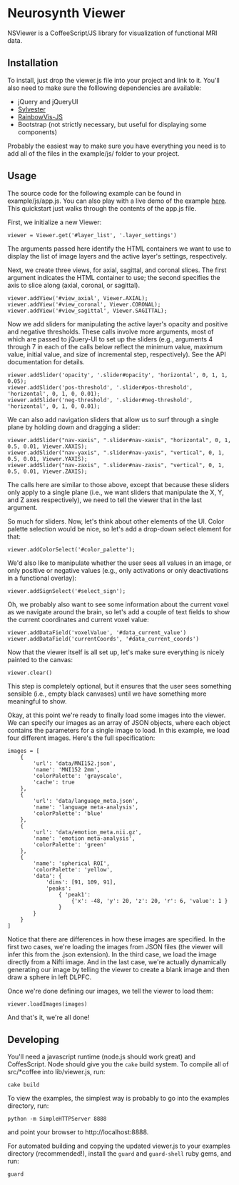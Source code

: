 # Neurosynth Viewer
NSViewer is a CoffeeScript/JS library for visualization of functional MRI data.

## Installation

To install, just drop the viewer.js file into your project and link to it. You'll also need to make sure the folllowing dependencies are available:

* jQuery and jQueryUI
* [Sylvester](http://sylvester.jcoglan.com)
* [RainbowVis-JS](https://github.com/anomal/RainbowVis-JS)
* Bootstrap (not strictly necessary, but useful for displaying some components)

Probably the easiest way to make sure you have everything you need is to add all of the files in the example/js/ folder to your project.

## Usage

The source code for the following example can be found in example/js/app.js. You can also play with a live demo of the example [here](http://pilab.colorado.edu/demos/nsviewer/index.html). This quickstart just walks through the contents of the app.js file.

First, we initialize a new Viewer:

	viewer = Viewer.get('#layer_list', '.layer_settings')

The arguments passed here identify the HTML containers we want to use to display the list of image layers and the active layer's settings, respectively.

Next, we create three views, for axial, sagittal, and coronal slices. The first argument indicates the HTML container to use; the second specifies the axis to slice along (axial, coronal, or sagittal).

	viewer.addView('#view_axial', Viewer.AXIAL);
	viewer.addView('#view_coronal', Viewer.CORONAL);
	viewer.addView('#view_sagittal', Viewer.SAGITTAL);

Now we add sliders for manipulating the active layer's opacity and positive and negative thresholds. These calls involve more arguments, most of which are passed to jQuery-UI to set up the sliders (e.g., arguments 4 through 7 in each of the calls below reflect the minimum value, maximum value, initial value, and size of incremental step, respectively). See the API documentation for details.

	viewer.addSlider('opacity', '.slider#opacity', 'horizontal', 0, 1, 1, 0.05);
	viewer.addSlider('pos-threshold', '.slider#pos-threshold', 'horizontal', 0, 1, 0, 0.01);
	viewer.addSlider('neg-threshold', '.slider#neg-threshold', 'horizontal', 0, 1, 0, 0.01);

We can also add navigation sliders that allow us to surf through a single plane by holding down and dragging a slider:

	viewer.addSlider("nav-xaxis", ".slider#nav-xaxis", "horizontal", 0, 1, 0.5, 0.01, Viewer.XAXIS);
	viewer.addSlider("nav-yaxis", ".slider#nav-yaxis", "vertical", 0, 1, 0.5, 0.01, Viewer.YAXIS);
	viewer.addSlider("nav-zaxis", ".slider#nav-zaxis", "vertical", 0, 1, 0.5, 0.01, Viewer.ZAXIS);

The calls here are similar to those above, except that because these sliders only apply to a single plane (i.e., we want sliders that manipulate the X, Y, and Z axes respectively), we need to tell the viewer that in the last argument.

So much for sliders. Now, let's think about other elements of the UI. Color palette selection would be nice, so let's add a drop-down select element for that:

	viewer.addColorSelect('#color_palette');

We'd also like to manipulate whether the user sees all values in an image, or only positive or negative values (e.g., only activations or only deactivations in a functional overlay):

	viewer.addSignSelect('#select_sign');

Oh, we probably also want to see some information about the current voxel as we navigate around the brain, so let's add a couple of text fields to show the current coordinates and current voxel value:

	viewer.addDataField('voxelValue', '#data_current_value')
	viewer.addDataField('currentCoords', '#data_current_coords')

Now that the viewer itself is all set up, let's make sure everything is nicely painted to the canvas:

	viewer.clear()

This step is completely optional, but it ensures that the user sees something sensible (i.e., empty black canvases) until we have something more meaningful to show.

Okay, at this point we're ready to finally load some images into the viewer. We can specify our images as an array of JSON objects, where each object contains the parameters for a single image to load. In this example, we load four different images. Here's the full specification:

	images = [
		{
			'url': 'data/MNI152.json',
			'name': 'MNI152 2mm',
			'colorPalette': 'grayscale',
			'cache': true
		},
		{
			'url': 'data/language_meta.json',
			'name': 'language meta-analysis',
			'colorPalette': 'blue'			
		},
		{
			'url': 'data/emotion_meta.nii.gz',
			'name': 'emotion meta-analysis',
			'colorPalette': 'green'
		},
		{	
			'name': 'spherical ROI',
			'colorPalette': 'yellow',
			'data': {
				'dims': [91, 109, 91],
				'peaks':
					{ 'peak1':
						{'x': -48, 'y': 20, 'z': 20, 'r': 6, 'value': 1 }
					}
			}
		}
	]

Notice that there are differences in how these images are specified. In the first two cases, we're loading the images from JSON files (the viewer will infer this from the .json extension). In the third case, we load the image directly from a Nifti image. And in the last case, we're actually dynamically generating our image by telling the viewer to create a blank image and then draw a sphere in left DLPFC.

Once we're done defining our images, we tell the viewer to load them:

	viewer.loadImages(images)

And that's it, we're all done!


## Developing

You'll need a javascript runtime (node.js should work great) and CoffesScript. Node should give you the `cake` build system. To compile all of src/*coffee into lib/viewer.js, run:

	cake build

To view the examples, the simplest way is probably to go into the examples directory, run:

	python -m SimpleHTTPServer 8888

and point your browser to http://localhost:8888.

For automated building and copying the updated viewer.js to your examples directory (recommended!), install the `guard` and `guard-shell` ruby gems, and run:

	guard
